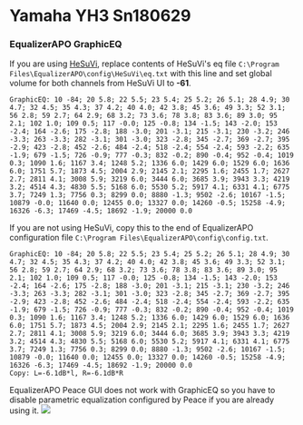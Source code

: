 # Yamaha YH3 Sn180629
### EqualizerAPO GraphicEQ
If you are using [HeSuVi](https://sourceforge.net/projects/hesuvi/), replace contents of HeSuVi's eq file `C:\Program Files\EqualizerAPO\config\HeSuVi\eq.txt` with this line and set global volume for both channels from HeSuVi UI to **-61**.
```
GraphicEQ: 10 -84; 20 5.8; 22 5.5; 23 5.4; 25 5.2; 26 5.1; 28 4.9; 30 4.7; 32 4.5; 35 4.3; 37 4.2; 40 4.0; 42 3.8; 45 3.6; 49 3.3; 52 3.1; 56 2.8; 59 2.7; 64 2.9; 68 3.2; 73 3.6; 78 3.8; 83 3.6; 89 3.0; 95 2.1; 102 1.0; 109 0.5; 117 -0.0; 125 -0.8; 134 -1.5; 143 -2.0; 153 -2.4; 164 -2.6; 175 -2.8; 188 -3.0; 201 -3.1; 215 -3.1; 230 -3.2; 246 -3.3; 263 -3.3; 282 -3.1; 301 -3.0; 323 -2.8; 345 -2.7; 369 -2.7; 395 -2.9; 423 -2.8; 452 -2.6; 484 -2.4; 518 -2.4; 554 -2.4; 593 -2.2; 635 -1.9; 679 -1.5; 726 -0.9; 777 -0.3; 832 -0.2; 890 -0.4; 952 -0.4; 1019 0.3; 1090 1.6; 1167 3.4; 1248 5.2; 1336 6.0; 1429 6.0; 1529 6.0; 1636 6.0; 1751 5.7; 1873 4.5; 2004 2.9; 2145 2.1; 2295 1.6; 2455 1.7; 2627 2.7; 2811 4.1; 3008 5.9; 3219 6.0; 3444 6.0; 3685 3.9; 3943 3.3; 4219 3.2; 4514 4.3; 4830 5.5; 5168 6.0; 5530 5.2; 5917 4.1; 6331 4.1; 6775 3.7; 7249 1.3; 7756 0.3; 8299 0.0; 8880 -1.3; 9502 -2.6; 10167 -1.5; 10879 -0.0; 11640 0.0; 12455 0.0; 13327 0.0; 14260 -0.5; 15258 -4.9; 16326 -6.3; 17469 -4.5; 18692 -1.9; 20000 0.0
```
If you are not using HeSuVi, copy this to the end of EqualizerAPO configuration file `C:\Program Files\EqualizerAPO\config\config.txt`.
```
GraphicEQ: 10 -84; 20 5.8; 22 5.5; 23 5.4; 25 5.2; 26 5.1; 28 4.9; 30 4.7; 32 4.5; 35 4.3; 37 4.2; 40 4.0; 42 3.8; 45 3.6; 49 3.3; 52 3.1; 56 2.8; 59 2.7; 64 2.9; 68 3.2; 73 3.6; 78 3.8; 83 3.6; 89 3.0; 95 2.1; 102 1.0; 109 0.5; 117 -0.0; 125 -0.8; 134 -1.5; 143 -2.0; 153 -2.4; 164 -2.6; 175 -2.8; 188 -3.0; 201 -3.1; 215 -3.1; 230 -3.2; 246 -3.3; 263 -3.3; 282 -3.1; 301 -3.0; 323 -2.8; 345 -2.7; 369 -2.7; 395 -2.9; 423 -2.8; 452 -2.6; 484 -2.4; 518 -2.4; 554 -2.4; 593 -2.2; 635 -1.9; 679 -1.5; 726 -0.9; 777 -0.3; 832 -0.2; 890 -0.4; 952 -0.4; 1019 0.3; 1090 1.6; 1167 3.4; 1248 5.2; 1336 6.0; 1429 6.0; 1529 6.0; 1636 6.0; 1751 5.7; 1873 4.5; 2004 2.9; 2145 2.1; 2295 1.6; 2455 1.7; 2627 2.7; 2811 4.1; 3008 5.9; 3219 6.0; 3444 6.0; 3685 3.9; 3943 3.3; 4219 3.2; 4514 4.3; 4830 5.5; 5168 6.0; 5530 5.2; 5917 4.1; 6331 4.1; 6775 3.7; 7249 1.3; 7756 0.3; 8299 0.0; 8880 -1.3; 9502 -2.6; 10167 -1.5; 10879 -0.0; 11640 0.0; 12455 0.0; 13327 0.0; 14260 -0.5; 15258 -4.9; 16326 -6.3; 17469 -4.5; 18692 -1.9; 20000 0.0
Copy: L=-6.1dB*l, R=-6.1dB*R
```
EqualizerAPO Peace GUI does not work with GraphicEQ so you have to disable parametric equalization configured by Peace if you are already using it.
![](https://raw.githubusercontent.com/jaakkopasanen/AutoEq/master/results/Sonoma%20Model%20One/innerfidelity/onear/Yamaha%20YH3%20Sn180629/Yamaha%20YH3%20Sn180629.png)

